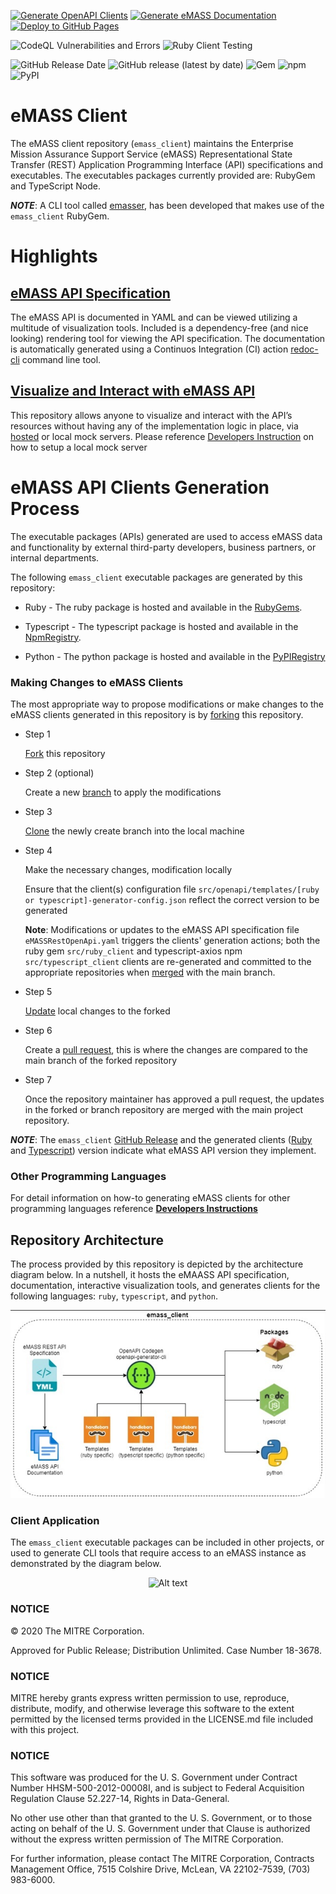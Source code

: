 [![Generate OpenAPI Clients](https://github.com/mitre/emass_client/actions/workflows/generate-clients.yml/badge.svg)](https://github.com/mitre/emass_client/actions/workflows/generate-clients.yml) [![Generate eMASS Documentation](https://github.com/mitre/emass_client/actions/workflows/generate_docs.yml/badge.svg)](https://github.com/mitre/emass_client/actions/workflows/generate_docs.yml) [![Deploy to GitHub Pages](https://github.com/mitre/emass_client/actions/workflows/gh-pages.yml/badge.svg)](https://github.com/mitre/emass_client/actions/workflows/gh-pages.yml)

![CodeQL Vulnerabilities and Errors](https://github.com/mitre/emass_client/actions/workflows/codeql-analysis.yml/badge.svg) ![Ruby Client Testing](https://github.com/mitre/emass_client/actions/workflows/test-ruby-client.yml/badge.svg) 

![GitHub Release Date](https://img.shields.io/github/release-date/mitre/emass_client?label=Release%20Date&logo=github&color=blue) ![GitHub release (latest by date)](https://img.shields.io/github/v/release/mitre/emass_client?label=Release%20Version&logo=github) ![Gem](https://img.shields.io/gem/v/emass_client?label=gem%20version&logo=ruby&logoColor=red) ![npm](https://img.shields.io/npm/v/@mitre/emass_client?label=npm%20package&logo=npm) ![PyPI](https://img.shields.io/pypi/v/emass-client-api?label=pypi%20version&logo=pypi&logoColor=yellow)

# eMASS Client
The eMASS client repository (```emass_client```) maintains the Enterprise Mission Assurance Support Service (eMASS) Representational State Transfer (REST) Application Programming Interface (API) specifications and executables. The executables packages currently provided are: RubyGem and TypeScript Node.

***NOTE***: A CLI tool called [emasser](https://github.com/mitre/emasser), has been developed that makes use of the ```emass_client``` RubyGem.

# Highlights
## [eMASS API Specification](https://mitre.github.io/emass_client/docs/redoc/)
The eMASS API is documented in YAML and can be viewed utilizing a multitude of visualization tools. Included is a dependency-free (and nice looking) rendering tool for viewing the API specification. The documentation is automatically generated using a Continuos Integration (CI) action [redoc-cli](https://www.npmjs.com/package/redoc-cli) command line tool.


## [Visualize and Interact with eMASS API](https://mitre.github.io/emass_client/docs/renderer/)
This repository allows anyone to visualize and interact with the API’s resources without having any of the implementation logic in place, via [hosted](https://mitre.stoplight.io/docs/emasser/c48309f365cf1-enterprise-mission-assurance-support-service-e-mass) or local mock servers. Please reference [Developers Instruction](docs/developers.md) on how to setup a local mock server

# eMASS API Clients Generation Process
The executable packages (APIs) generated are used to access eMASS data and functionality by external third-party developers, business partners, or internal departments.

The following ```emass_client``` executable packages are generated by this repository:
- Ruby - The ruby package is hosted and available in the [RubyGems](https://rubygems.org/gems/emass_client). 

- Typescript - The typescript package is hosted and available in the [NpmRegistry](https://www.npmjs.com/package/@mitre/emass_client).
  
- Python - The python package is hosted and available in the [PyPIRegistry](https://pypi.org/manage/project/emass-client-api/releases/)

### Making Changes to eMASS Clients
The most appropriate way to propose modifications or make changes to the eMASS clients generated in this repository is by [forking](https://docs.github.com/en/pull-requests/collaborating-with-pull-requests/working-with-forks/about-forks) this repository. 

- Step 1

  [Fork](https://docs.github.com/en/pull-requests/collaborating-with-pull-requests/working-with-forks/about-forks) this repository 
 
- Step 2 (optional)

  Create a new [branch](https://docs.github.com/en/get-started/quickstart/github-glossary#branch) to apply the modifications 
  
- Step 3

  [Clone](https://docs.github.com/en/repositories/creating-and-managing-repositories/cloning-a-repository) the newly create branch into the local machine

- Step 4

  Make the necessary changes, modification locally
  
  Ensure that the client(s) configuration file ```src/openapi/templates/[ruby or typescript]-generator-config.json``` reflect the correct version to be generated
  
  **Note**: Modifications or updates to the eMASS API specification file ```eMASSRestOpenApi.yaml``` triggers the clients' generation actions; both the ruby gem ```src/ruby_client``` and typescript-axios npm ```src/typescript_client``` clients are re-generated and committed to the appropriate repositories when [merged](https://docs.github.com/en/pull-requests/collaborating-with-pull-requests/incorporating-changes-from-a-pull-request/merging-a-pull-request) with the main branch.
  
- Step 5

  [Update](https://docs.github.com/en/get-started/using-git/pushing-commits-to-a-remote-repository) local changes to the forked 
  
- Step 6

  Create a [pull request](https://docs.github.com/en/pull-requests/collaborating-with-pull-requests/proposing-changes-to-your-work-with-pull-requests/about-pull-requests), this is where the changes are compared to the main branch of the forked repository

- Step 7

  Once the repository maintainer has approved a pull request, the updates in the forked or branch repository are merged with the main project repository.
  

***NOTE***: The `emass_client` [GitHub Release](https://github.com/mitre/emass_client/releases) and the generated clients ([Ruby](https://rubygems.org/gems/emass_client) and [Typescript](https://www.npmjs.com/package/@mitre/emass_client)) version indicate what eMASS API version they implement. 


### Other Programming Languages
For detail information on how-to generating eMASS clients for other programming languages reference [**Developers Instructions**](docs/developers.md)


## Repository Architecture
The process provided by this repository is depicted by the architecture diagram below. In a nutshell, it hosts the eMAASS API specification, documentation, interactive visualization tools, and generates clients for the following languages: `ruby`,  `typescript`, and `python`. 
<div align="center">
  <img src="images/emass_client_architecture.jpg" alt="Alt text" title="Repository Architecture">
</div>

### Client Application
The ``emass_client`` executable packages can be included in other projects, or used to generate  CLI tools that require access to an eMASS instance as  demonstrated by the diagram below.
<div align="center">
  <img src="images/emass_client_applications.jpg" alt="Alt text" title="Client Architecture">
</div>

### NOTICE

© 2020 The MITRE Corporation.

Approved for Public Release; Distribution Unlimited. Case Number 18-3678.

### NOTICE

MITRE hereby grants express written permission to use, reproduce, distribute, modify, and otherwise leverage this software to the extent permitted by the licensed terms provided in the LICENSE.md file included with this project.

### NOTICE

This software was produced for the U. S. Government under Contract Number HHSM-500-2012-00008I, and is subject to Federal Acquisition Regulation Clause 52.227-14, Rights in Data-General.

No other use other than that granted to the U. S. Government, or to those acting on behalf of the U. S. Government under that Clause is authorized without the express written permission of The MITRE Corporation.

For further information, please contact The MITRE Corporation, Contracts Management Office, 7515 Colshire Drive, McLean, VA  22102-7539, (703) 983-6000.
